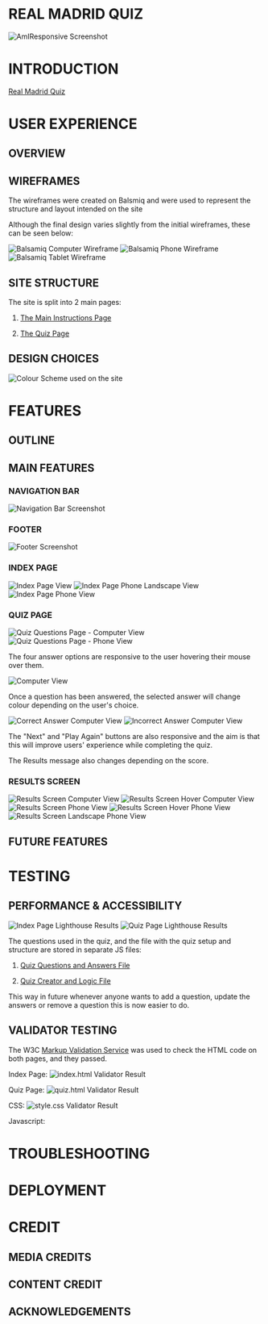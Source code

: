 # **REAL MADRID QUIZ**

![AmIResponsive Screenshot](assets/readme_images/full_site_amiresponsive_2.png)

# INTRODUCTION

[Real Madrid Quiz](https://j95ortiz.github.io/Real-Madrid-Quiz/)

# USER EXPERIENCE

## OVERVIEW

## WIREFRAMES

The wireframes were created on Balsmiq and were used to represent the structure and layout intended on the site

Although the final design varies slightly from the initial wireframes, these can be seen below:

![Balsamiq Computer Wireframe](assets/readme_images/computer_view.png)
![Balsamiq Phone Wireframe](assets/readme_images/phone_view.png)
![Balsamiq Tablet Wireframe](assets/readme_images/tablet_view.png)

## SITE STRUCTURE

The site is split into 2 main pages:

1. [The Main Instructions Page](index.html)

2. [The Quiz Page](quiz.html)

## DESIGN CHOICES

![Colour Scheme used on the site](assets/readme_images/real_madrid_quiz_page_colour_scheme.png)

# FEATURES

## OUTLINE

## MAIN FEATURES

### NAVIGATION BAR

![Navigation Bar Screenshot](assets/readme_images/header.png)

### FOOTER

![Footer Screenshot](assets/readme_images/footer.jpg)

### INDEX PAGE

![Index Page View](assets/readme_images/index.HTML_computer_view.png)
![Index Page Phone Landscape View](assets/readme_images/index.HTML_phone_landscape_view.png)
![Index Page Phone View](assets/readme_images/index.HTML_phone_view.png)

### QUIZ PAGE

![Quiz Questions Page - Computer View](assets/readme_images/quiz.HTML_computer_view.png)
![Quiz Questions Page - Phone View](assets/readme_images/quiz.HTML_phone_view.png)

The four answer options are responsive to the user hovering their mouse over them.

![Computer View](assets/readme_images/quiz.HTML_computer_view_hover.png)

Once a question has been answered, the selected answer will change colour depending on the user's choice.

![Correct Answer Computer View](assets/readme_images/quiz.HTML_computer_view_correct.png)
![Incorrect Answer Computer View](assets/readme_images/quiz.HTML_computer_view_incorrect.png)

The "Next" and "Play Again" buttons are also responsive and the aim is that this will improve users' experience while completing the quiz.

The Results message also changes depending on the score.

### RESULTS SCREEN

![Results Screen Computer View](assets/readme_images/quiz.HTML_result_computer_view.png)
![Results Screen Hover Computer View](assets/readme_images/quiz.HTML_result_computer_view_hover.png)
![Results Screen Phone View](assets/readme_images/quiz.HTML_result_phone_view.png)
![Results Screen Hover Phone View](assets/readme_images/quiz.HTML_result_phone_view_hover.png)
![Results Screen Landscape Phone View](assets/readme_images/quiz.HTML_result_phone_landscape_view.png)

## FUTURE FEATURES

# TESTING

## PERFORMANCE & ACCESSIBILITY

![Index Page Lighthouse Results](assets/readme_images/index.HTML_lighthouse_results.png)
![Quiz Page Lighthouse Results](assets/readme_images/quiz.HTML_lighthouse_results.png)

The questions used in the quiz, and the file with the quiz setup and structure are stored in separate JS files:

1. [Quiz Questions and Answers File](assets/js/questions.js)

2. [Quiz Creator and Logic File](assets/js/script.js)

This way in future whenever anyone wants to add a question, update the answers or remove a question this is now easier to do.

## VALIDATOR TESTING

The W3C [Markup Validation Service](https://validator.w3.org/#validate_by_input) was used to check the HTML code on both pages, and they passed.

Index Page:
![index.html Validator Result](assets/readme_images/index.HTML_validator_check.png)

Quiz Page:
![quiz.html Validator Result](assets/readme_images/quiz.HTML_validator_check.png)

CSS:
![style.css Validator Result](assets/readme_images/style.CSS_validator_check.png)

Javascript:

# TROUBLESHOOTING

# DEPLOYMENT

# CREDIT

## MEDIA CREDITS

## CONTENT CREDIT

## ACKNOWLEDGEMENTS

